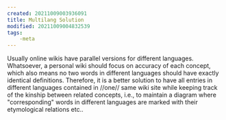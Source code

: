 ```yaml
---
created: 20211009003936091
title: Multilang Solution
modified: 20211009004832539
tags:
    -meta
---
```

Usually online wikis have parallel versions for different languages. Whatsoever, a personal wiki should focus on accuracy of each concept, which also means no two words in different languages should have exactly identical definitions. Therefore, it is a better solution to have all entries in different languages contained in //one// same wiki site while keeping track of the kinship between related concepts, i.e., to maintain a diagram where "corresponding" words in different languages are marked with their etymological relations etc..